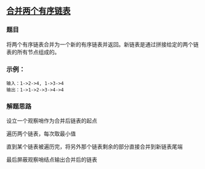 ## [合并两个有序链表](https://leetcode-cn.com/problems/merge-two-sorted-lists)

### 题目

将两个有序链表合并为一个新的有序链表并返回。新链表是通过拼接给定的两个链表的所有节点组成的。 

### 示例：

~~~
输入：1->2->4, 1->3->4
输出：1->1->2->3->4->4
~~~

### 解题思路

设立一个观察哨作为合并后链表的起点

遍历两个链表，每次取最小值

直到某个链表被遍历完，将另外那个链表剩余的部分直接合并到新链表尾端

最后屏蔽观察哨结点输出合并后的链表